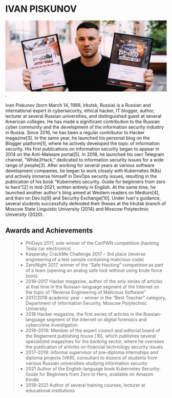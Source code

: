 
# IVAN PISKUNOV

<div style="text-align:center"><img src="https://github.com/D3One/ivanpiskunov/blob/main/Biography/Ivan_Piskunov_Bio.jpg" /></div>.

Ivan Piskunov (born March 14, 1988, Irkutsk, Russia) is a Russian and international expert in cybersecurity, ethical hacker, IT blogger, author, lecturer at several Russian universities, and distinguished guest at several American colleges. He has made a significant contribution to the Russian cyber community and the development of the information security industry in Russia. Since 2016, he has been a regular contributor to Hacker magazine[3]. In the same year, he launched his personal blog on the Blogger platform[1], where he actively developed the topic of information security. His first publications on information security began to appear in 2014 on the Anti-Malware portal[5]. In 2018, he launched his own Telegram channel, “White2Hack,” dedicated to information security issues for a wide range of people[3]. After working for several years at various software development companies, he began to work closely with Kubernetes (K8s) and actively immerse himself in DevOps security issues, resulting in the publication of his book “Kubernetes security. Guide for beginners from zero to hero”[2] in mid-2021, written entirely in English. At the same time, he launched another author's blog aimed at Western readers on Medium[4], and then on Dev.to[9] and Security Exchange[10]. Under Ivan's guidance, several students successfully defended their theses at the Irkutsk branch of Moscow State Linguistic University (2014) and Moscow Polytechnic University (2020). <br>

## Awards and Achievements
> - PHDays 2017, sole winner of the CarPWN competition (hacking Tesla car electronics)
> - Kaspersky CrackMe Challenge 2017 – 3rd place (reverse engineering of a test sample containing malicious code)
> - ZeroNight 2017, winner of the “Safe Hacking” competition as part of a team (opening an analog safe lock without using brute force tools)
> - 2016–2017 Hacker magazine, author of the only series of articles at that time in the Russian-language segment of the Internet on the topic of “Reverse Engineering of Malicious Software”
> - 2017/2018 academic year – winner in the “Best Teacher” category, Department of Information Security, Moscow Polytechnic University
> - 2018 Hacker magazine, the first series of articles in the Russian-language segment of the Internet on digital forensics and cybercrime investigation 
> - 2018–2019: Member of the expert council and editorial board of the Reglament publishing house [16], which publishes several specialized magazines for the banking sector, where he oversees the publication of articles on financial technology security issues
> - 2017–2019: Informal supervisor of pre-diploma internships and diploma projects (VKR), consultant to dozens of students from various Russian universities studying information security
> - 2021 Author of the English-language book Kubernetes Security: Guide for Beginners from Zero to Hero, available on Amazon Kindle
> - 2018–2021 Author of several training courses, lecturer at educational institutions

















